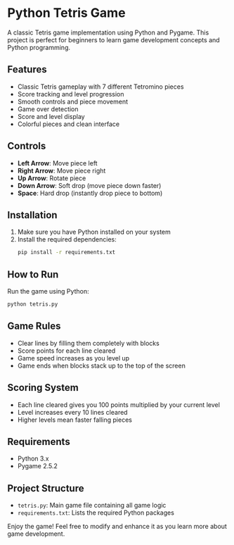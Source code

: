 # Python Tetris Game

A classic Tetris game implementation using Python and Pygame. This project is perfect for beginners to learn game development concepts and Python programming.

## Features

- Classic Tetris gameplay with 7 different Tetromino pieces
- Score tracking and level progression
- Smooth controls and piece movement
- Game over detection
- Score and level display
- Colorful pieces and clean interface

## Controls

- **Left Arrow**: Move piece left
- **Right Arrow**: Move piece right
- **Up Arrow**: Rotate piece
- **Down Arrow**: Soft drop (move piece down faster)
- **Space**: Hard drop (instantly drop piece to bottom)

## Installation

1. Make sure you have Python installed on your system
2. Install the required dependencies:
   ```bash
   pip install -r requirements.txt
   ```

## How to Run

Run the game using Python:
```bash
python tetris.py
```

## Game Rules

- Clear lines by filling them completely with blocks
- Score points for each line cleared
- Game speed increases as you level up
- Game ends when blocks stack up to the top of the screen

## Scoring System

- Each line cleared gives you 100 points multiplied by your current level
- Level increases every 10 lines cleared
- Higher levels mean faster falling pieces

## Requirements

- Python 3.x
- Pygame 2.5.2

## Project Structure

- `tetris.py`: Main game file containing all game logic
- `requirements.txt`: Lists the required Python packages

Enjoy the game! Feel free to modify and enhance it as you learn more about game development. 